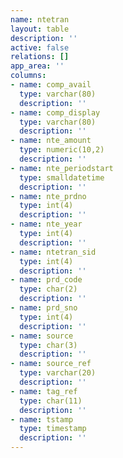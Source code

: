```yaml
---
name: ntetran
layout: table
description: ''
active: false
relations: []
app_area: ''
columns:
- name: comp_avail
  type: varchar(80)
  description: ''
- name: comp_display
  type: varchar(80)
  description: ''
- name: nte_amount
  type: numeric(10,2)
  description: ''
- name: nte_periodstart
  type: smalldatetime
  description: ''
- name: nte_prdno
  type: int(4)
  description: ''
- name: nte_year
  type: int(4)
  description: ''
- name: ntetran_sid
  type: int(4)
  description: ''
- name: prd_code
  type: char(2)
  description: ''
- name: prd_sno
  type: int(4)
  description: ''
- name: source
  type: char(3)
  description: ''
- name: source_ref
  type: varchar(20)
  description: ''
- name: tag_ref
  type: char(11)
  description: ''
- name: tstamp
  type: timestamp
  description: ''
---
```


